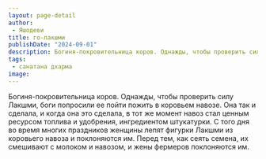 ```yaml
---
layout: page-detail
author:
 - Яшодеви
title: го-лакшми
publishDate: "2024-09-01"
description: Богиня-покровительница коров. Однажды, чтобы проверить силу Лакшми, боги попросили ее пойти пожить в коровьем навозе. Она так и сделала, и когда она это сделала, в тот же момент навоз стал ценным ресурсом топлива и удобрения, ингредиентом штукатурки. С того дня во время многих праздников женщины лепят фигурки Лакшми из коровьего навоза и поклоняются им. Перед тем, как сеять семена, их смешивают с молоком и навозом, и жены фермеров поклоняются им.
tags:
 - санатана дхарма
image: 
---
```


Богиня-покровительница коров. Однажды, чтобы проверить силу Лакшми, боги попросили ее пойти пожить в коровьем навозе. Она так и сделала, и когда она это сделала, в тот же момент навоз стал ценным ресурсом топлива и удобрения, ингредиентом штукатурки. С того дня во время многих праздников женщины лепят фигурки Лакшми из коровьего навоза и поклоняются им. Перед тем, как сеять семена, их смешивают с молоком и навозом, и жены фермеров поклоняются им.

